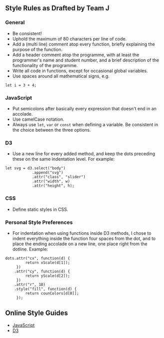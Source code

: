 ## Style Rules as Drafted by Team J

### General
*  Be consistent!
*  Uphold the maximum of 80 characters per line of code.
*  Add a (multi line) comment atop every function, briefly explaining the purpose of the function.
*  Add a header comment atop the programme, with at least the programmer's name and student number, and a brief description of the functionality of the programme.
*  Write all code in functions, except for occasional global variables.
*  Use spaces around all mathematical signs, e.g.
```
let i = 3 + 4;
```


### JavaScript
*  Put semicolons after basically every expression that doesn't end in an accolade.
*  Use camelCase notation.
*  Always use `let`, `var` or `const` when defining a variable. Be consistent in the choice between the three options.


### D3
*  Use a new line for every added method, and keep the dots preceding these on the same indentation level. For example:
```
let svg = d3.select("body")
            .append("svg")
            .attr("class", "slider")
            .attr("width", w)
            .attr("height", h);
```

### CSS
*  Define static styles in CSS.

### Personal Style Preferences
*  For indentation when using functions inside D3 methods, I chose to indent everything inside the function four spaces from the dot, and to place the ending accolade on a new line, one place right from the dotline. Example:
```
dots.attr("cx", function(d) {
         return xScale(d[1]);
     })
    .attr("cy", function(d) {
         return yScale(d[2]);
     })
    .attr("r", 10)
    .style("fill", function(d) {
         return counColors[d[0]];
     });
```

## Online Style Guides
* [JavaScript](https://github.com/airbnb/javascript)
* [D3](https://northlandia.wordpress.com/2014/10/23/ten-best-practices-for-coding-with-d3/)
